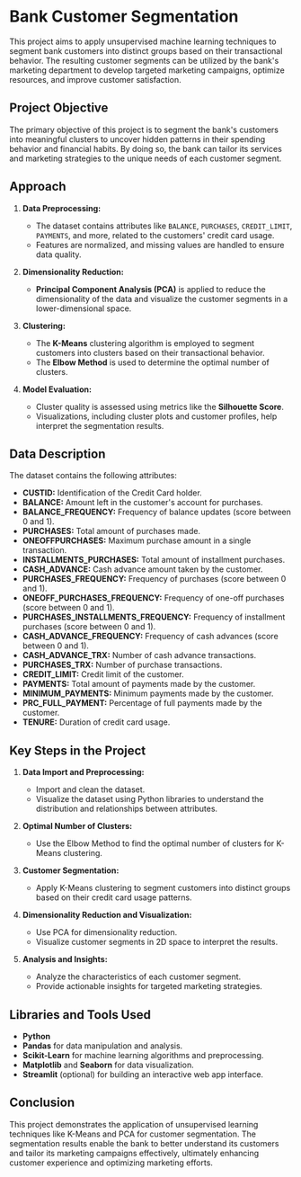 # Bank Customer Segmentation

This project aims to apply unsupervised machine learning techniques to segment bank customers into distinct groups based on their transactional behavior. The resulting customer segments can be utilized by the bank's marketing department to develop targeted marketing campaigns, optimize resources, and improve customer satisfaction.

## Project Objective

The primary objective of this project is to segment the bank's customers into meaningful clusters to uncover hidden patterns in their spending behavior and financial habits. By doing so, the bank can tailor its services and marketing strategies to the unique needs of each customer segment.

## Approach

1. **Data Preprocessing:** 
   - The dataset contains attributes like `BALANCE`, `PURCHASES`, `CREDIT_LIMIT`, `PAYMENTS`, and more, related to the customers' credit card usage.
   - Features are normalized, and missing values are handled to ensure data quality.

2. **Dimensionality Reduction:**
   - **Principal Component Analysis (PCA)** is applied to reduce the dimensionality of the data and visualize the customer segments in a lower-dimensional space.

3. **Clustering:**
   - The **K-Means** clustering algorithm is employed to segment customers into clusters based on their transactional behavior.
   - The **Elbow Method** is used to determine the optimal number of clusters.

4. **Model Evaluation:**
   - Cluster quality is assessed using metrics like the **Silhouette Score**.
   - Visualizations, including cluster plots and customer profiles, help interpret the segmentation results.

## Data Description

The dataset contains the following attributes:

- **CUSTID:** Identification of the Credit Card holder.
- **BALANCE:** Amount left in the customer's account for purchases.
- **BALANCE_FREQUENCY:** Frequency of balance updates (score between 0 and 1).
- **PURCHASES:** Total amount of purchases made.
- **ONEOFFPURCHASES:** Maximum purchase amount in a single transaction.
- **INSTALLMENTS_PURCHASES:** Total amount of installment purchases.
- **CASH_ADVANCE:** Cash advance amount taken by the customer.
- **PURCHASES_FREQUENCY:** Frequency of purchases (score between 0 and 1).
- **ONEOFF_PURCHASES_FREQUENCY:** Frequency of one-off purchases (score between 0 and 1).
- **PURCHASES_INSTALLMENTS_FREQUENCY:** Frequency of installment purchases (score between 0 and 1).
- **CASH_ADVANCE_FREQUENCY:** Frequency of cash advances (score between 0 and 1).
- **CASH_ADVANCE_TRX:** Number of cash advance transactions.
- **PURCHASES_TRX:** Number of purchase transactions.
- **CREDIT_LIMIT:** Credit limit of the customer.
- **PAYMENTS:** Total amount of payments made by the customer.
- **MINIMUM_PAYMENTS:** Minimum payments made by the customer.
- **PRC_FULL_PAYMENT:** Percentage of full payments made by the customer.
- **TENURE:** Duration of credit card usage.

## Key Steps in the Project

1. **Data Import and Preprocessing:**
   - Import and clean the dataset.
   - Visualize the dataset using Python libraries to understand the distribution and relationships between attributes.

2. **Optimal Number of Clusters:**
   - Use the Elbow Method to find the optimal number of clusters for K-Means clustering.

3. **Customer Segmentation:**
   - Apply K-Means clustering to segment customers into distinct groups based on their credit card usage patterns.

4. **Dimensionality Reduction and Visualization:**
   - Use PCA for dimensionality reduction.
   - Visualize customer segments in 2D space to interpret the results.

5. **Analysis and Insights:**
   - Analyze the characteristics of each customer segment.
   - Provide actionable insights for targeted marketing strategies.

## Libraries and Tools Used

- **Python**
- **Pandas** for data manipulation and analysis.
- **Scikit-Learn** for machine learning algorithms and preprocessing.
- **Matplotlib** and **Seaborn** for data visualization.
- **Streamlit** (optional) for building an interactive web app interface.

## Conclusion

This project demonstrates the application of unsupervised learning techniques like K-Means and PCA for customer segmentation. The segmentation results enable the bank to better understand its customers and tailor its marketing campaigns effectively, ultimately enhancing customer experience and optimizing marketing efforts.


